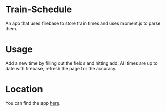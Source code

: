 # Train-Schedule
An app that uses firebase to store train times and uses moment.js to parse them.

# Usage
Add a new time by filling out the fields and hitting add. All times are up to date with firebase, refresh the page for the accuracy.

# Location
You can find the app [here](https://jamisonngordon.github.io/Train-Schedule/).